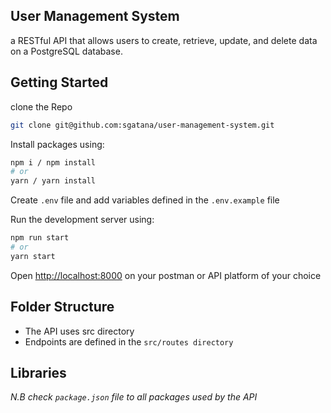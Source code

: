 ## User Management System
a RESTful API that allows users to create, retrieve, update, and delete data on a PostgreSQL database.

## Getting Started
clone the Repo 
```bash
git clone git@github.com:sgatana/user-management-system.git
```
Install packages using:
```bash
npm i / npm install
# or
yarn / yarn install
```
Create `.env` file and add variables defined in the `.env.example` file

Run the development server using:
```bash
npm run start
# or
yarn start
```

Open [http://localhost:8000](http://localhost:8000) on your postman or API platform of your choice 

## Folder Structure
- The API uses src directory
- Endpoints are defined in the `src/routes directory`

## Libraries

*N.B check `package.json` file to all packages used by the API*
